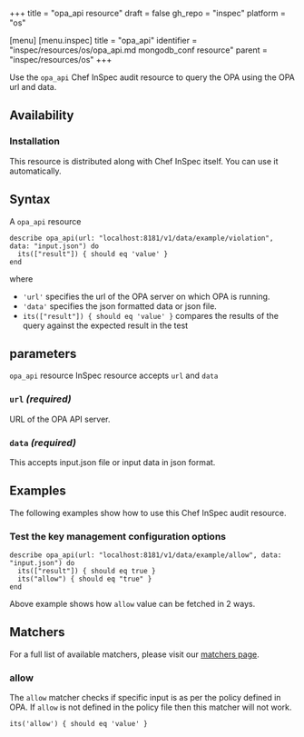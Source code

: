 +++
title = "opa_api resource"
draft = false
gh_repo = "inspec"
platform = "os"

[menu]
  [menu.inspec]
    title = "opa_api"
    identifier = "inspec/resources/os/opa_api.md mongodb_conf resource"
    parent = "inspec/resources/os"
+++

Use the `opa_api` Chef InSpec audit resource to query the OPA using the OPA url and data.

## Availability

### Installation

This resource is distributed along with Chef InSpec itself. You can use it automatically.

## Syntax

A `opa_api` resource

    describe opa_api(url: "localhost:8181/v1/data/example/violation", data: "input.json") do
      its(["result"]) { should eq 'value' }
    end

where

- `'url'` specifies the url of the OPA server on which OPA is running.
- `'data'` specifies the json formatted data or json file.
- `its(["result"]) { should eq 'value' }` compares the results of the query against the expected result in the test

## parameters

`opa_api` resource InSpec resource accepts `url` and `data`

### `url` _(required)_

URL of the OPA API server.

### `data` _(required)_

This accepts input.json file or input data in json format.

## Examples

The following examples show how to use this Chef InSpec audit resource.

### Test the key management configuration options

    describe opa_api(url: "localhost:8181/v1/data/example/allow", data: "input.json") do
      its(["result"]) { should eq true }
      its("allow") { should eq "true" }
    end

Above example shows how `allow` value can be fetched in 2 ways.

## Matchers

For a full list of available matchers, please visit our [matchers page](/inspec/matchers/).

### allow

The `allow` matcher checks if specific input is as per the policy defined in OPA. If `allow` is not defined in the policy file then this matcher will not work.

    its('allow') { should eq 'value' }
